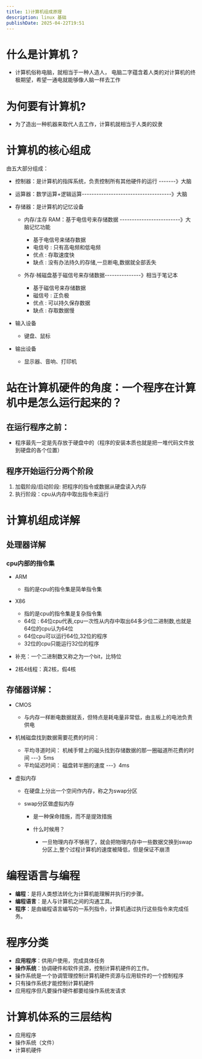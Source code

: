 ```yaml
---
title: 1)计算机组成原理
description: linux 基础
publishDate: 2025-04-22T19:51
---
```

# 什么是计算机？

* 计算机俗称电脑，就相当于一种人造人， 电脑二字蕴含着人类的对计算机的终极期望，希望一通电就能够像人脑一样去工作

# 为何要有计算机?

* 为了造出一种机器来取代人去工作，计算机就相当于人类的奴隶

# 计算机的核心组成

由五大部分组成：

* 控制器：是计算机的指挥系统，负责控制所有其他硬件的运行 -------》大脑
* 运算器：数学运算+逻辑运算-------------------------------------》大脑
* 存储器：是计算机的记忆设备

  * 内存/主存 RAM：基于电信号来存储数据 -------------------------》大脑记忆功能

    * 基于电信号来储存数据
    * 电信号 : 只有高电频和低电频
    * 优点 : 存取速度快
    * 缺点 : 没有办法持久的存储,一旦断电,数据就全部丢失
  * 外存·械磁盘基于磁信号来存储数据---------------》相当于笔记本

    * 基于磁信号来存储数据
    * 磁信号 : 正负极
    * 优点 : 可以持久保存数据
    * 缺点 : 存取数据慢
* 输入设备

  * 键盘、鼠标
* 输出设备

  * 显示器、音响、打印机

# 站在计算机硬件的角度：一个程序在计算机中是怎么运行起来的？

## 在运行程序之前：

* 程序最先一定是先存放于硬盘中的（程序的安装本质也就是把一堆代码文件放到硬盘的各个位置）

## 程序开始运行分两个阶段

1. 加载阶段/启动阶段: 把程序的指令或数据从硬盘读入内存
2. 执行阶段：cpu从内存中取出指令来运行

# 计算机组成详解

## 处理器详解

### cpu内部的指令集

* ARM

  * 指的是cpu的指令集是简单指令集
* X86

  * 指的是cpu的指令集是复杂指令集
  * 64位 : 64位cpu代表,cpu一次性从内存中取出64多少位二进制数,也就是64位的cpu认为64位
  * 64位cpu可以运行64位,32位的程序
  * 32位的cpu只能运行32位的程序
* 补充：一个二进制数又称之为一个bit，比特位
* 2核4线程：真2核，假4核

## 存储器详解：

* CMOS

  * 与内存一样断电数据就丢，但特点是耗电量非常低，由主板上的电池负责供电
* 机械磁盘找到数据需要花费的时间：

  * 平均寻道时间： 机械手臂上的磁头找到存储数据的那一圈磁道所花费的时间 ---》5ms
  * 平均延迟时间： 磁盘转半圈的速度 ---》4ms
* 虚拟内存

  * 在硬盘上分出一个空间作内存，称之为swap分区
  * swap分区做虚拟内存

    * 是一种保命措施，而不是提效措施
    * 什么时候用？

      * 一旦物理内存不够用了，就会把物理内存中一些数据交换到swap分区上,整个过程计算机的速度被降低，但是保证不崩溃

# 编程语言与编程

* **编程**：是将人类想法转化为计算机能理解并执行的步骤。
* **编程语言**：是人与计算机之间的沟通工具。
* **程序**：是由编程语言编写的一系列指令，计算机通过执行这些指令来完成任务。

# 程序分类

* **应用程序**：供用户使用，完成具体任务
* **操作系统**：协调硬件和软件资源，控制计算机硬件的工作。
* 操作系统是一个协调管理控制计算机硬件资源与应用软件的一个控制程序
* 只有操作系统才能控制计算机硬件
* 应用程序但凡要操作硬件都要给操作系统发请求

# 计算机体系的三层结构

* 应用程序
* 操作系统（文件）
* 计算机硬件
